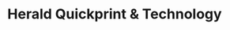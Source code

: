 ---
title: "Herald Quickprint & Technology"
url: /florence/herald-quickprint-and-technology/
shop: copyshop
---